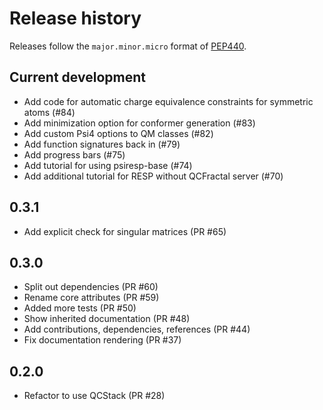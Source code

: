 # Release history

Releases follow the `major.minor.micro` format of [PEP440](https://www.python.org/dev/peps/pep-0440/#final-releases).

## Current development

- Add code for automatic charge equivalence constraints for symmetric atoms (#84)
- Add minimization option for conformer generation (#83)
- Add custom Psi4 options to QM classes (#82)
- Add function signatures back in (#79)
- Add progress bars (#75)
- Add tutorial for using psiresp-base (#74)
- Add additional tutorial for RESP without QCFractal server (#70)

## 0.3.1
-  Add explicit check for singular matrices (PR #65)

## 0.3.0

- Split out dependencies (PR #60)
- Rename core attributes (PR #59)
- Added more tests (PR #50)
- Show inherited documentation (PR #48)
- Add contributions, dependencies, references (PR #44)
- Fix documentation rendering (PR #37)

## 0.2.0

- Refactor to use QCStack (PR #28)


